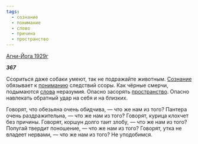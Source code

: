 ```yaml
---
tags:
  - сознание
  - понимание
  - слово
  - причина
  - пространство
---
```

[Агни-Йога 1929г](https://127.0.0.1:4002/agni/1929)

___367___

Ссориться даже собаки умеют, так не подражайте животным. [Сознание](../../../tags/#сознание) обязывает к [пониманию](../../../tags/#понимание) следствий ссоры. Как чёрные смерчи, подымаются [слова](../../../tags/#слово) неразумия. Опасно засорять [пространство](../../../tags/#пространство). Опасно навлекать обратный удар на себя и на близких.   

Говорят, что обезьяна очень обидчива, — что же нам из того? Пантера очень раздражительна, — что же нам из того? Говорят, курица клохчет без причины. Говорят, коршун долго таит злобу, — что же нам из того? Попугай твердит поношение, — что же нам из того? Говорят, утка не владеет нервами, — что же нам из того? Не уподобимся.